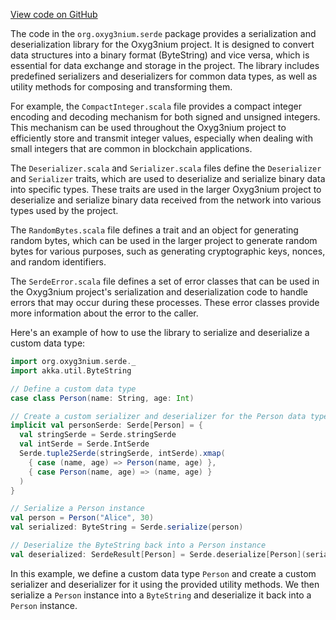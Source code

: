 [View code on GitHub](https://github.com/alephium/alephium/.autodoc/docs/json/serde/src/main/scala/org/alephium/serde)

The code in the `org.oxyg3nium.serde` package provides a serialization and deserialization library for the Oxyg3nium project. It is designed to convert data structures into a binary format (ByteString) and vice versa, which is essential for data exchange and storage in the project. The library includes predefined serializers and deserializers for common data types, as well as utility methods for composing and transforming them.

For example, the `CompactInteger.scala` file provides a compact integer encoding and decoding mechanism for both signed and unsigned integers. This mechanism can be used throughout the Oxyg3nium project to efficiently store and transmit integer values, especially when dealing with small integers that are common in blockchain applications.

The `Deserializer.scala` and `Serializer.scala` files define the `Deserializer` and `Serializer` traits, which are used to deserialize and serialize binary data into specific types. These traits are used in the larger Oxyg3nium project to deserialize and serialize binary data received from the network into various types used by the project.

The `RandomBytes.scala` file defines a trait and an object for generating random bytes, which can be used in the larger project to generate random bytes for various purposes, such as generating cryptographic keys, nonces, and random identifiers.

The `SerdeError.scala` file defines a set of error classes that can be used in the Oxyg3nium project's serialization and deserialization code to handle errors that may occur during these processes. These error classes provide more information about the error to the caller.

Here's an example of how to use the library to serialize and deserialize a custom data type:

```scala
import org.oxyg3nium.serde._
import akka.util.ByteString

// Define a custom data type
case class Person(name: String, age: Int)

// Create a custom serializer and deserializer for the Person data type
implicit val personSerde: Serde[Person] = {
  val stringSerde = Serde.stringSerde
  val intSerde = Serde.IntSerde
  Serde.tuple2Serde(stringSerde, intSerde).xmap(
    { case (name, age) => Person(name, age) },
    { case Person(name, age) => (name, age) }
  )
}

// Serialize a Person instance
val person = Person("Alice", 30)
val serialized: ByteString = Serde.serialize(person)

// Deserialize the ByteString back into a Person instance
val deserialized: SerdeResult[Person] = Serde.deserialize[Person](serialized)
```

In this example, we define a custom data type `Person` and create a custom serializer and deserializer for it using the provided utility methods. We then serialize a `Person` instance into a `ByteString` and deserialize it back into a `Person` instance.
